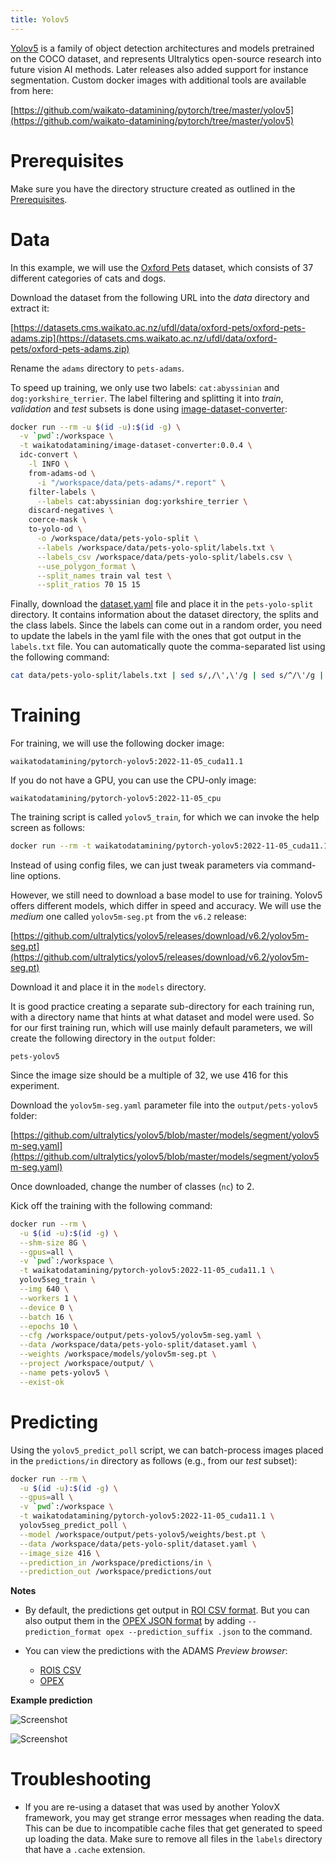 ```yaml
---
title: Yolov5
---
```


[Yolov5](https://github.com/ultralytics/yolov5) is a family of object detection architectures and models pretrained on 
the COCO dataset, and represents Ultralytics open-source research into future vision AI methods.
Later releases also added support for instance segmentation.
Custom docker images with additional tools are available from here:

[https://github.com/waikato-datamining/pytorch/tree/master/yolov5](https://github.com/waikato-datamining/pytorch/tree/master/yolov5)


# Prerequisites
Make sure you have the directory structure created as outlined in the [Prerequisites](../prerequisites.md).


# Data

In this example, we will use the [Oxford Pets](https://datasets.cms.waikato.ac.nz/ufdl/oxford-pets/)
dataset, which consists of 37 different categories of cats and dogs.

Download the dataset from the following URL into the *data* directory and extract it:

[https://datasets.cms.waikato.ac.nz/ufdl/data/oxford-pets/oxford-pets-adams.zip](https://datasets.cms.waikato.ac.nz/ufdl/data/oxford-pets/oxford-pets-adams.zip)

Rename the `adams` directory to `pets-adams`. 

To speed up training, we only use two labels: `cat:abyssinian` and `dog:yorkshire_terrier`.
The label filtering and splitting it into *train*, *validation* and *test* subsets is done 
using [image-dataset-converter](https://github.com/waikato-datamining/image-dataset-converter):

```bash
docker run --rm -u $(id -u):$(id -g) \
  -v `pwd`:/workspace \
  -t waikatodatamining/image-dataset-converter:0.0.4 \
  idc-convert \
    -l INFO \
    from-adams-od \
      -i "/workspace/data/pets-adams/*.report" \
    filter-labels \
      --labels cat:abyssinian dog:yorkshire_terrier \
    discard-negatives \
    coerce-mask \
    to-yolo-od \
      -o /workspace/data/pets-yolo-split \
      --labels /workspace/data/pets-yolo-split/labels.txt \
      --labels_csv /workspace/data/pets-yolo-split/labels.csv \
      --use_polygon_format \
      --split_names train val test \
      --split_ratios 70 15 15
```

Finally, download the [dataset.yaml](img/dataset.yaml) file and place it in the `pets-yolo-split`
directory. It contains information about the dataset directory, the splits and the class labels.
Since the labels can come out in a random order, you need to update the labels in the yaml file
with the ones that got output in the `labels.txt` file. You can automatically quote the
comma-separated list using the following command:

```bash
cat data/pets-yolo-split/labels.txt | sed s/,/\',\'/g | sed s/^/\'/g | sed s/$/\'/g
```


# Training

For training, we will use the following docker image:

```
waikatodatamining/pytorch-yolov5:2022-11-05_cuda11.1
```

If you do not have a GPU, you can use the CPU-only image:

```
waikatodatamining/pytorch-yolov5:2022-11-05_cpu
```

The training script is called `yolov5_train`, for which we can invoke the help screen as follows:

```bash
docker run --rm -t waikatodatamining/pytorch-yolov5:2022-11-05_cuda11.1 yolov5_train --help 
```

Instead of using config files, we can just tweak parameters via command-line options.

However, we still need to download a base model to use for training. Yolov5 offers different
models, which differ in speed and accuracy. We will use the *medium* one called `yolov5m-seg.pt`
from the `v6.2` release:

[https://github.com/ultralytics/yolov5/releases/download/v6.2/yolov5m-seg.pt](https://github.com/ultralytics/yolov5/releases/download/v6.2/yolov5m-seg.pt)

Download it and place it in the `models` directory.

It is good practice creating a separate sub-directory for each training run, with a directory name that hints at
what dataset and model were used. So for our first training run, which will use mainly default parameters, we will 
create the following directory in the `output` folder:

```
pets-yolov5
```

Since the image size should be a multiple of 32, we use 416 for this experiment.

Download the `yolov5m-seg.yaml` parameter file into the `output/pets-yolov5` folder: 

[https://github.com/ultralytics/yolov5/blob/master/models/segment/yolov5m-seg.yaml](https://github.com/ultralytics/yolov5/blob/master/models/segment/yolov5m-seg.yaml)

Once downloaded, change the number of classes (`nc`) to 2.

Kick off the training with the following command:

```bash
docker run --rm \
  -u $(id -u):$(id -g) \
  --shm-size 8G \
  --gpus=all \
  -v `pwd`:/workspace \
  -t waikatodatamining/pytorch-yolov5:2022-11-05_cuda11.1 \
  yolov5seg_train \
  --img 640 \
  --workers 1 \
  --device 0 \
  --batch 16 \
  --epochs 10 \
  --cfg /workspace/output/pets-yolov5/yolov5m-seg.yaml \
  --data /workspace/data/pets-yolo-split/dataset.yaml \
  --weights /workspace/models/yolov5m-seg.pt \
  --project /workspace/output/ \
  --name pets-yolov5 \
  --exist-ok
```


# Predicting

Using the `yolov5_predict_poll` script, we can batch-process images placed in the `predictions/in` directory
as follows (e.g., from our *test* subset): 

```bash
docker run --rm \
  -u $(id -u):$(id -g) \
  --gpus=all \
  -v `pwd`:/workspace \
  -t waikatodatamining/pytorch-yolov5:2022-11-05_cuda11.1 \
  yolov5seg_predict_poll \
  --model /workspace/output/pets-yolov5/weights/best.pt \
  --data /workspace/data/pets-yolo-split/dataset.yaml \
  --image_size 416 \
  --prediction_in /workspace/predictions/in \
  --prediction_out /workspace/predictions/out
```

**Notes** 

* By default, the predictions get output in [ROI CSV format](https://github.com/waikato-datamining/image-dataset-converter/blob/main/formats/roicsv.md).
  But you can also output them in the [OPEX JSON format](https://github.com/WaikatoLink2020/objdet-predictions-exchange-format) 
  by adding `--prediction_format opex --prediction_suffix .json` to the command.

* You can view the predictions with the ADAMS *Preview browser*:
  
    * [ROIS CSV](../../previewing_predictions/#insseg_rois)
    * [OPEX](../../previewing_predictions/#insseg_opex)

**Example prediction**

![Screenshot](img/yolov5-Abyssinian_102.png) 

![Screenshot](img/yolov5-yorkshire_terrier_2.png)


# Troubleshooting

* If you are re-using a dataset that was used by another YolovX framework, you
  may get strange error messages when reading the data. This can be due to 
  incompatible cache files that get generated to speed up loading the data. 
  Make sure to remove all files in the `labels` directory that have a `.cache` 
  extension.
  